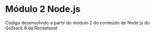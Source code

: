 # Módulo 2 Node.js

Código desenvolvido a partir do módulo 2 do conteúdo de Node.js do GoStack 6 da Rocketseat
